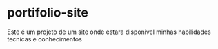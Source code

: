 # portifolio-site
Este é um projeto de um site onde estara disponivel minhas habilidades tecnicas e conhecimentos

